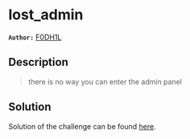 # lost_admin

**`Author:`** [F0DH1L](https://github.com/fodhil-ben)

## Description

  > there is no way you can enter the admin panel

## Solution

Solution of the challenge can be found [here](solution/).

